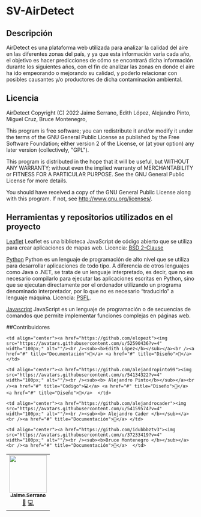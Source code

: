 # SV-AirDetect

## Descripción

AirDetect es una plataforma web utilizada para analizar la calidad del aire en las diferentes zonas del país, y ya que esta información varía cada año, el objetivo es hacer predicciones de cómo se encontrará dicha información durante los siguientes años, con el fin de analizar las zonas en donde el aire ha ido empeorando o mejorando su calidad, y poderlo relacionar con posibles causantes y/o productores de dicha contaminación ambiental.

## Licencia

AirDetect
Copyright (C) 2022  Jaime Serrano, Edith López, Alejandro Pinto, Miguel Cruz, Bruce Montenegro, 

This program is free software; you can redistribute it and/or modify it under the terms of the GNU General Public License as published by the Free Software Foundation; either version 2 of the License, or (at your option) any later version (collectively, "GPL").

This program is distributed in the hope that it will be useful, but WITHOUT ANY WARRANTY; without even the implied warranty of MERCHANTABILITY or FITNESS FOR A PARTICULAR PURPOSE. See the GNU General Public License for more details.

You should have received a copy of the GNU General Public License along with this program. If not, see <http://www.gnu.org/licenses/>.

## Herramientas y repositorios utilizados en el proyecto

[Leaflet](https://leafletjs.com/)
Leaflet es una biblioteca JavaScript de código abierto que se utiliza para crear aplicaciones de mapas web.
Licencia: [BSD 2-Clause](https://opensource.org/licenses/BSD-2-Clause)

[Python](https://www.python.org/about/)
Python es un lenguaje de programación de alto nivel que se utiliza para desarrollar aplicaciones de todo tipo. A diferencia de otros lenguajes como Java o .NET, se trata de un lenguaje interpretado, es decir, que no es necesario compilarlo para ejecutar las aplicaciones escritas en Python, sino que se ejecutan directamente por el ordenador utilizando un programa denominado interpretador, por lo que no es necesario “traducirlo” a lenguaje máquina.
Licencia: [PSFL](https://www.python.org/psf/license/). 

[Javascript](https://www.javascript.com/)
JavaScript es un lenguaje de programación o de secuencias de comandos que  permite implementar funciones complejas en páginas web.

##Contribuidores
<table align="center">
  <tr>
    <td align="center"><a href="https://github.com/jaimeserrano15"><img src="https://avatars.githubusercontent.com/u/54144612?v=4" width="100px;" alt=""/><br /><sub><b>  Jaime Serrano </b></sub></a><br /> <a href="#" title="Diseño">🎨</a> <a href="#" title="Código">💻</a> </td>
    
    <td align="center"><a href="https://github.com/elopezt"><img src="https://avatars.githubusercontent.com/u/52590436?v=4" width="100px;" alt=""/><br /><sub><b>Edith López</b></sub></a><br /><a href="#" title="Documentación">📑</a> <a href="#" title="Diseño">🎨</a> </td>
    
    <td align="center"><a href="https://github.com/alejandropinto99"><img src="https://avatars.githubusercontent.com/u/54134322?v=4" width="100px;" alt=""/><br /><sub><b> Alejandro Pinto</b></sub></a><br /><a href="#" title="Código">💻</a> <a href="#" title="Diseño">🎨</a> <a href="#" title="Diseño">🎨</a>  </td>
    
    <td align="center"><a href="https://github.com/alejandrocader"><img src="https://avatars.githubusercontent.com/u/54159574?v=4" width="100px;" alt=""/><br /><sub><b> Alejandro Cader </b></sub></a><br /><a href="#" title="Documentación">📑</a> </td>    
    
    <td align="center"><a href="https://github.com/idubbbztv3"><img src="https://avatars.githubusercontent.com/u/37233419?v=4" width="100px;" alt=""/><br /><sub><b>Bruce Montenegro </b></sub></a><br /><a href="#" title="Documentación">📑</a>  </td>
      
  </tr>
</table>
